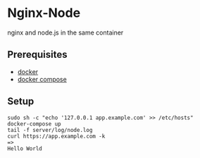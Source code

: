 # Nginx-Node

nginx and node.js in the same container

## Prerequisites

* [docker](https://docs.docker.com/installation/mac)
* [docker compose](https://docs.docker.com/compose/install)

## Setup

    sudo sh -c "echo '127.0.0.1 app.example.com' >> /etc/hosts"
    docker-compose up
    tail -f server/log/node.log
    curl https://app.example.com -k
    =>
    Hello World


